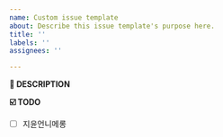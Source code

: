 ```yaml
---
name: Custom issue template
about: Describe this issue template's purpose here.
title: ''
labels: ''
assignees: ''

---
```




**📝 DESCRIPTION**
   

**☑️ TODO**   
- [ ] 지윤언니메롱
